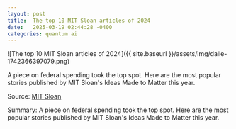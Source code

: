 ```yaml
---
layout: post
title:  The top 10 MIT Sloan articles of 2024
date:   2025-03-19 02:44:28 -0400
categories: quantum ai
---
```


![The top 10 MIT Sloan articles of 2024]({{ site.baseurl }}/assets/img/dalle-1742366397079.png)

A piece on federal spending took the top spot. Here are the most popular stories published by MIT Sloan's Ideas Made to Matter this year.

Source: [MIT Sloan](https://mitsloan.mit.edu/ideas-made-to-matter/top-10-mit-sloan-articles-2024)

Summary: A piece on federal spending took the top spot. Here are the most popular stories published by MIT Sloan's Ideas Made to Matter this year.

<!-- Add info graph here -->
